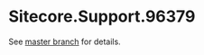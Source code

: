 # Sitecore.Support.96379

See [master branch](https://github.com/sitecoresupport/Sitecore.Support.96379) for details.